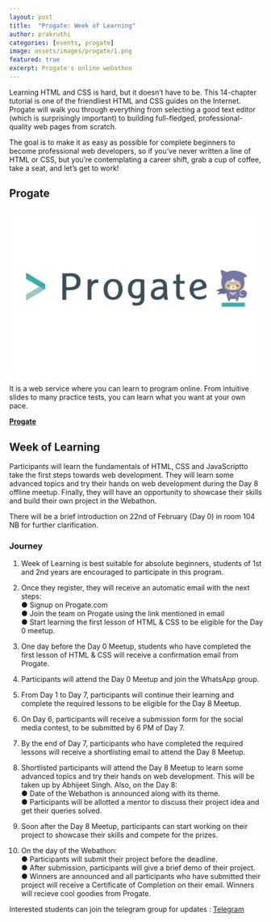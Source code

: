 ```yaml
---
layout: post
title:  "Progate: Week of Learning"
author: prakruthi
categories: [events, progate]
image: assets/images/progate/1.png
featured: true
excerpt: Progate's online webathon
---
```

Learning HTML and CSS is hard, but it doesn’t have to be. This 14-chapter tutorial is one of the friendliest HTML and CSS guides on the Internet. Progate will walk you through everything from selecting a good text editor (which is surprisingly important) to building full-fledged, professional-quality web pages from scratch.

The goal is to make it as easy as possible for complete beginners to become professional web developers, so if you’ve never written a line of HTML or CSS, but you’re contemplating a career shift, grab a cup of coffee, take a seat, and let’s get to work!

## Progate

![](/assets/images/progate/2.jpg)

It is a web service where you can learn to program online. From intuitive slides to many practice tests, you can learn what you want at your own pace.

**[Progate](https://progate.com/)**


## Week of Learning

[](/assets/images/progate/3.png)

Participants will learn the fundamentals of H​TML, CSS​ and ​JavaScript​ to take the first steps towards web development. They will learn some advanced topics and try their hands on web development during the Day 8 offline meetup. Finally, they will have an opportunity to showcase their skills and build their own project in the Webathon.

There will be a brief introduction on 22nd of February (Day 0) in room 104 NB for further clarification.


### Journey

1. Week of Learning is best suitable for absolute beginners, students of 1st and 2nd years are encouraged to participate in this program.

2. Once they register, they will receive an automatic email with the next steps:  
● Signup on Progate.com  
● Join the team on Progate using the link mentioned in email  
● Start learning the ​first lesson​ of HTML & CSS to be eligible for the Day 0 meetup.

3. One day before the Day 0 Meetup, students who have completed the first lesson of HTML & CSS will receive a confirmation email from Progate.

4. Participants will attend the Day 0 Meetup and join the WhatsApp group.

5. From Day 1 to Day 7, participants will continue their learning and complete the
required lessons to be eligible for the Day 8 Meetup.

6. On Day 6, participants will receive a submission form for the social media
contest, to be submitted by 6 PM of Day 7.

7. By the end of Day 7, participants who have completed the required lessons will
receive a shortlisting email to attend the Day 8 Meetup.

8. Shortlisted participants will attend the Day 8 Meetup to learn some advanced topics and try their hands on web development. This will be taken up by Abhijeet Singh. Also, on the Day 8:  
● Date of the Webathon is announced along with its theme.  
● Participants will be allotted a mentor to discuss their project idea and get their queries solved.

9. Soon after the Day 8 Meetup, participants can start working on their project to showcase their skills and compete for the prizes.

10. On the day of the Webathon:  
● Participants will submit their project before the deadline.  
● After submission, participants will give a brief demo of their project.  
● Winners are announced and all participants who have submitted their project will receive a Certificate of Completion on their email. Winners will recieve cool goodies from Progate.

Interested students can join the telegram group for updates : [Telegram](https://t.me/joinchat/K5G8rQ-LzLZx81i0BFeftA)



[](/assets/images/progate/4.jpg)




